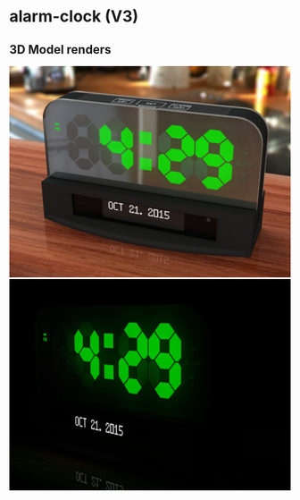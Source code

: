 alarm-clock (V3)
================


3D Model renders
----------------

![alt tag](/pictures/model-render/front.jpg "Front view")
![alt tag](/pictures/model-render/front_dark.jpg "Front view (Dark)")
